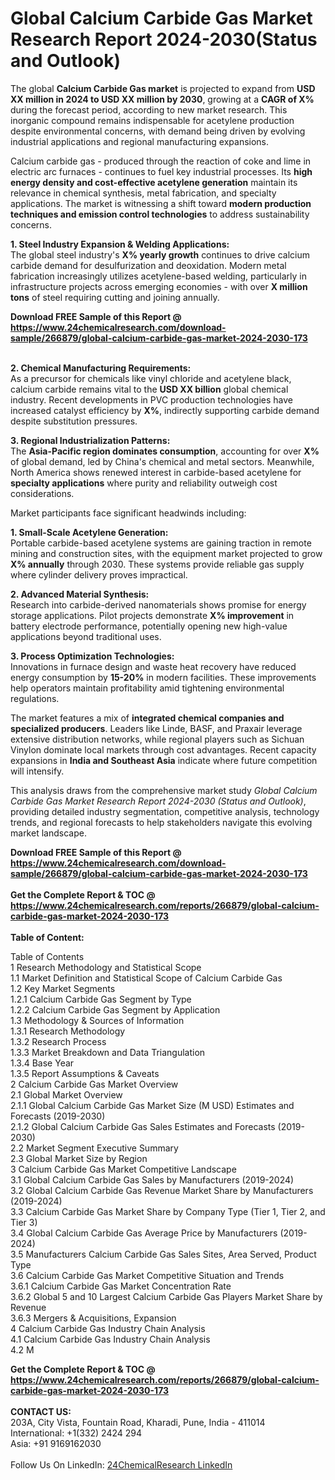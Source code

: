 <h1>Global Calcium Carbide Gas Market Research Report 2024-2030(Status and Outlook)</h1><p>The global <strong>Calcium Carbide Gas market</strong> is projected to expand from <strong>USD XX million in 2024 to USD XX million by 2030</strong>, growing at a <strong>CAGR of X%</strong> during the forecast period, according to new market research. This inorganic compound remains indispensable for acetylene production despite environmental concerns, with demand being driven by evolving industrial applications and regional manufacturing expansions.</p><p>Calcium carbide gas - produced through the reaction of coke and lime in electric arc furnaces - continues to fuel key industrial processes. Its <strong>high energy density and cost-effective acetylene generation</strong> maintain its relevance in chemical synthesis, metal fabrication, and specialty applications. The market is witnessing a shift toward <strong>modern production techniques and emission control technologies</strong> to address sustainability concerns.</p><p><strong>1. Steel Industry Expansion &amp; Welding Applications:</strong><br>
The global steel industry's <strong>X% yearly growth</strong> continues to drive calcium carbide demand for desulfurization and deoxidation. Modern metal fabrication increasingly utilizes acetylene-based welding, particularly in infrastructure projects across emerging economies - with over <strong>X million tons</strong> of steel requiring cutting and joining annually.</p><div><b>Download FREE Sample of this Report @ 
            <a href="https://www.24chemicalresearch.com/download-sample/266879/global-calcium-carbide-gas-market-2024-2030-173">
            https://www.24chemicalresearch.com/download-sample/266879/global-calcium-carbide-gas-market-2024-2030-173</a></b></div><br><p><strong>2. Chemical Manufacturing Requirements:</strong><br>
As a precursor for chemicals like vinyl chloride and acetylene black, calcium carbide remains vital to the <strong>USD XX billion</strong> global chemical industry. Recent developments in PVC production technologies have increased catalyst efficiency by <strong>X%</strong>, indirectly supporting carbide demand despite substitution pressures.</p><p><strong>3. Regional Industrialization Patterns:</strong><br>
The <strong>Asia-Pacific region dominates consumption</strong>, accounting for over <strong>X%</strong> of global demand, led by China's chemical and metal sectors. Meanwhile, North America shows renewed interest in carbide-based acetylene for <strong>specialty applications</strong> where purity and reliability outweigh cost considerations.</p><p>Market participants face significant headwinds including:</p><p><strong>1. Small-Scale Acetylene Generation:</strong><br>
Portable carbide-based acetylene systems are gaining traction in remote mining and construction sites, with the equipment market projected to grow <strong>X% annually</strong> through 2030. These systems provide reliable gas supply where cylinder delivery proves impractical.</p><p><strong>2. Advanced Material Synthesis:</strong><br>
Research into carbide-derived nanomaterials shows promise for energy storage applications. Pilot projects demonstrate <strong>X% improvement</strong> in battery electrode performance, potentially opening new high-value applications beyond traditional uses.</p><p><strong>3. Process Optimization Technologies:</strong><br>
Innovations in furnace design and waste heat recovery have reduced energy consumption by <strong>15-20%</strong> in modern facilities. These improvements help operators maintain profitability amid tightening environmental regulations.</p><p>The market features a mix of <strong>integrated chemical companies and specialized producers</strong>. Leaders like Linde, BASF, and Praxair leverage extensive distribution networks, while regional players such as Sichuan Vinylon dominate local markets through cost advantages. Recent capacity expansions in <strong>India and Southeast Asia</strong> indicate where future competition will intensify.</p><p>This analysis draws from the comprehensive market study <em>Global Calcium Carbide Gas Market Research Report 2024-2030 (Status and Outlook)</em>, providing detailed industry segmentation, competitive analysis, technology trends, and regional forecasts to help stakeholders navigate this evolving market landscape.</p><div><b>Download FREE Sample of this Report @ 
            <a href="https://www.24chemicalresearch.com/download-sample/266879/global-calcium-carbide-gas-market-2024-2030-173">
            https://www.24chemicalresearch.com/download-sample/266879/global-calcium-carbide-gas-market-2024-2030-173</a></b></div><br><div><b>Get the Complete Report & TOC @ 
            <a href="https://www.24chemicalresearch.com/reports/266879/global-calcium-carbide-gas-market-2024-2030-173">
            https://www.24chemicalresearch.com/reports/266879/global-calcium-carbide-gas-market-2024-2030-173</a></b></div><br>
            <b>Table of Content:</b><p>Table of Contents<br />
1 Research Methodology and Statistical Scope<br />
1.1 Market Definition and Statistical Scope of Calcium Carbide Gas<br />
1.2 Key Market Segments<br />
1.2.1 Calcium Carbide Gas Segment by Type<br />
1.2.2 Calcium Carbide Gas Segment by Application<br />
1.3 Methodology & Sources of Information<br />
1.3.1 Research Methodology<br />
1.3.2 Research Process<br />
1.3.3 Market Breakdown and Data Triangulation<br />
1.3.4 Base Year<br />
1.3.5 Report Assumptions & Caveats<br />
2 Calcium Carbide Gas Market Overview<br />
2.1 Global Market Overview<br />
2.1.1 Global Calcium Carbide Gas Market Size (M USD) Estimates and Forecasts (2019-2030)<br />
2.1.2 Global Calcium Carbide Gas Sales Estimates and Forecasts (2019-2030)<br />
2.2 Market Segment Executive Summary<br />
2.3 Global Market Size by Region<br />
3 Calcium Carbide Gas Market Competitive Landscape<br />
3.1 Global Calcium Carbide Gas Sales by Manufacturers (2019-2024)<br />
3.2 Global Calcium Carbide Gas Revenue Market Share by Manufacturers (2019-2024)<br />
3.3 Calcium Carbide Gas Market Share by Company Type (Tier 1, Tier 2, and Tier 3)<br />
3.4 Global Calcium Carbide Gas Average Price by Manufacturers (2019-2024)<br />
3.5 Manufacturers Calcium Carbide Gas Sales Sites, Area Served, Product Type<br />
3.6 Calcium Carbide Gas Market Competitive Situation and Trends<br />
3.6.1 Calcium Carbide Gas Market Concentration Rate<br />
3.6.2 Global 5 and 10 Largest Calcium Carbide Gas Players Market Share by Revenue<br />
3.6.3 Mergers & Acquisitions, Expansion<br />
4 Calcium Carbide Gas Industry Chain Analysis<br />
4.1 Calcium Carbide Gas Industry Chain Analysis<br />
4.2 M</p><div><b>Get the Complete Report & TOC @ 
            <a href="https://www.24chemicalresearch.com/reports/266879/global-calcium-carbide-gas-market-2024-2030-173">
            https://www.24chemicalresearch.com/reports/266879/global-calcium-carbide-gas-market-2024-2030-173</a></b></div><br><b>CONTACT US:</b><br>
            203A, City Vista, Fountain Road, Kharadi, Pune, India - 411014<br>
            International: +1(332) 2424 294<br>
            Asia: +91 9169162030 <br><br>
            Follow Us On LinkedIn: <a href="https://www.linkedin.com/company/24chemicalresearch/">24ChemicalResearch LinkedIn</a>